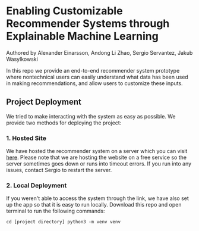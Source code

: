 # Enabling Customizable Recommender Systems through Explainable Machine Learning
Authored by Alexander Einarsson, Andong Li Zhao, Sergio Servantez, Jakub Wasylkowski


In this repo we provide an end-to-end recommender system prototype where nontechnical users can easily understand what data has been used in making recommendations, and allow users to customize these inputs.

## Project Deployment

We tried to make interacting with the system as easy as possible. We provide two methods for deploying the project:

### 1. Hosted Site
We have hosted the recommender system on a server which you can visit [here](https://hcml-project.herokuapp.com/). Please note that we are hosting the website on a free service so the server sometimes goes down or runs into timeout errors. If you run into any issues, contact Sergio to restart the server. 

### 2. Local Deployment
If you weren't able to access the system through the link, we have also set up the app so that it is easy to run locally. Download this repo and open terminal to run the following commands:

`cd [project directory]
python3 -m venv venv`
